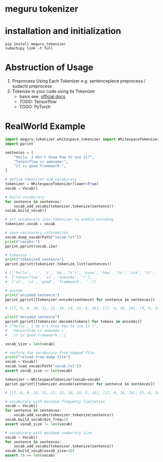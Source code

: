 # meguru tokenizer

# installation and initialization

```shell
pip install meguru_tokenizer
sudachipy link -t full
```

# Abstruction of Usage

1.  Preprocess Using Each Tokenizer
    e.g. sentencepiece preprocess / sudachi preprocess
2.  Tokenize in your code using its Tokenizer
    - basis
      see. [official docs](https://mokkemeguru.github.io/meguru_tokenizer/index.html)
    - TODO: Tensorflow
    - TODO: PyTorch

# RealWorld Example

```python
import meguru_tokenizer.whitespace_tokenizer import WhitespaceTokenizer
import pprint

sentences = [
    "Hello, I don't know how to use it?",
    "Tensorflow is awesome!",
    "it is good framework.",
]

# define tokenizer and vocaburary
tokenizer = WhitespaceTokenizer(lower=True)
vocab = Vocab()

# build vocaburary
for sentence in sentences:
    vocab.add_vocabs(tokenizer.tokenize(sentence))
vocab.build_vocab()

# set vocaburary into tokenizer to enable encoding
tokenizer.vocab = vocab

# save vocaburary information
vocab.dump_vocab(Path("vocab.txt"))
print("vocabs:")
pprint.pprint(vocab.i2w)

# tokenize
print("tokenized sentence")
pprint.pprint(tokenizer.tokenize_list(sentences))

# [['hello', ',', 'i', 'do', "n't", 'know', 'how', 'to', 'use', 'it', '?'],
#  ['tensorflow', 'is', 'awesome', '!'],
#  ['it', 'is', 'good', 'framework', '.']]

# encode
print("encoded sentence")
pprint.pprint([tokenizer.encode(sentence) for sentence in sentences])

# [[7, 8, 9, 10, 11, 12, 13, 14, 15, 5, 16], [17, 6, 18, 19], [5, 6, 20, 21, 22]]

print("decoded sentence")
pprint.pprint([tokenizer.decode(tokens) for tokens in encodes])
# ["hello , i do n't know how to use it ?",
#  'tensorflow is awesome !',
#  'it is good framework .']

vocab_size = len(vocab)

# restore the vocaburary from dumped file
print("reload from dump file")
vocab = Vocab()
vocab.load_vocab(Path("vocab.txt"))
assert vocab_size == len(vocab)

tokenizer = WhitespaceTokenizer(vocab=vocab)
pprint.pprint([tokenizer.encode(sentence) for sentence in sentences])

# [[7, 8, 9, 10, 11, 12, 13, 14, 15, 5, 16], [17, 6, 18, 19], [5, 6, 20, 21, 22]]

# vocaburary with minimum frequency limitation
vocab = Vocab()
for sentence in sentences:
    vocab.add_vocabs(tokenizer.tokenize(sentence))
vocab.build_vocab(min_freq=2)
assert vocab_size != len(vocab)

# vocaburary with maximum voaburary size
vocab = Vocab()
for sentence in sentences:
    vocab.add_vocabs(tokenizer.tokenize(sentence))
vocab.build_vocab(vocab_size=10)
assert 10 == len(vocab)
```
